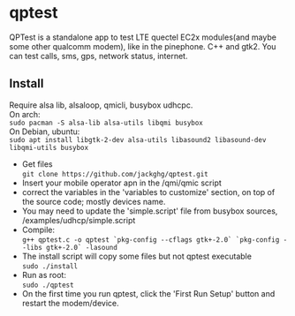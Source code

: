 # qptest
QPTest is a standalone app to test LTE quectel EC2x modules(and maybe some other qualcomm modem), like in the pinephone. C++ and gtk2. You can test calls, sms, gps, network status, internet.  
## Install
Require alsa lib, alsaloop, qmicli, busybox udhcpc.  
On arch:  
`sudo pacman -S alsa-lib alsa-utils libqmi busybox`  
On Debian, ubuntu:  
`sudo apt install libgtk-2-dev alsa-utils libasound2 libasound-dev libqmi-utils busybox`
- Get files  
`git clone https://github.com/jackghg/qptest.git`
- Insert your mobile operator apn in the /qmi/qmic script
- correct the variables in the 'variables to customize' section, on top of the source code; mostly devices name.
- You may need to update the 'simple.script' file from busybox sources, /examples/udhcp/simple.script  
- Compile:  
```g++ qptest.c -o qptest `pkg-config --cflags gtk+-2.0` `pkg-config --libs gtk+-2.0` -lasound```  
- The install script will copy some files but not qptest executable    
`sudo ./install`  
- Run as root:  
`sudo ./qptest`
- On the first time you run qptest, click the 'First Run Setup' button and restart the modem/device.
